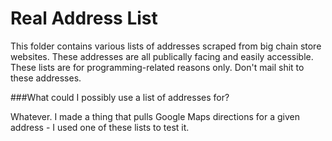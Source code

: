# Real Address List

This folder contains various lists of addresses scraped from big chain store websites. These addresses are all publically facing and easily accessible.
These lists are for programming-related reasons only. Don't mail shit to these addresses.

###What could I possibly use a list of addresses for?

Whatever. I made a thing that pulls Google Maps directions for a given address - I used one of these lists to test it.
